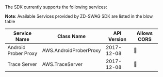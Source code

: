 The SDK currently supports the following services:

<p class="note"><strong>Note</strong>:
Available Services provided by ZD-SWAG SDK are listed in the blow table
</p>

Service Name | Class Name | API Version | Allows CORS |
------------ | ---------- | ----------- | ----------- |
Android Prober Proxy | AWS.AndroidProberProxy | 2017-12-08 | :tada: |
Trace Server | AWS.TraceServer | 2017-12-08 | :tada: |
